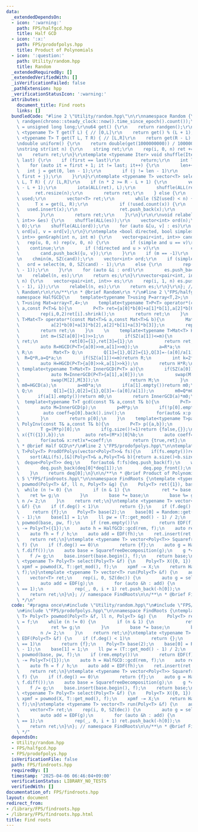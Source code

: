 ```yaml
---
data:
  _extendedDependsOn:
  - icon: ':warning:'
    path: FPS/halfgcd.hpp
    title: Half GCD
  - icon: ':x:'
    path: FPS/prodofpolys.hpp
    title: Product of Polynomials
  - icon: ':question:'
    path: Utility/random.hpp
    title: Random
  _extendedRequiredBy: []
  _extendedVerifiedWith: []
  _isVerificationFailed: false
  _pathExtension: hpp
  _verificationStatusIcon: ':warning:'
  attributes:
    document_title: Find roots
    links: []
  bundledCode: "#line 2 \"Utility/random.hpp\"\n\r\nnamespace Random {\r\nmt19937_64\
    \ randgen(chrono::steady_clock::now().time_since_epoch().count());\r\nusing u64\
    \ = unsigned long long;\r\nu64 get() {\r\n    return randgen();\r\n}\r\ntemplate\
    \ <typename T> T get(T L) { // [0,L]\r\n    return get() % (L + 1);\r\n}\r\ntemplate\
    \ <typename T> T get(T L, T R) { // [L,R]\r\n    return get(R - L) + L;\r\n}\r\
    \ndouble uniform() {\r\n    return double(get(1000000000)) / 1000000000;\r\n}\r\
    \nstring str(int n) {\r\n    string ret;\r\n    rep(i, 0, n) ret += get('a', 'z');\r\
    \n    return ret;\r\n}\r\ntemplate <typename Iter> void shuffle(Iter first, Iter\
    \ last) {\r\n    if (first == last)\r\n        return;\r\n    int len = 1;\r\n\
    \    for (auto it = first + 1; it != last; it++) {\r\n        len++;\r\n     \
    \   int j = get(0, len - 1);\r\n        if (j != len - 1)\r\n            iter_swap(it,\
    \ first + j);\r\n    }\r\n}\r\ntemplate <typename T> vector<T> select(int n, T\
    \ L, T R) { // [L,R]\r\n    if (n * 2 >= R - L + 1) {\r\n        vector<T> ret(R\
    \ - L + 1);\r\n        iota(ALL(ret), L);\r\n        shuffle(ALL(ret));\r\n  \
    \      ret.resize(n);\r\n        return ret;\r\n    } else {\r\n        unordered_set<T>\
    \ used;\r\n        vector<T> ret;\r\n        while (SZ(used) < n) {\r\n      \
    \      T x = get(L, R);\r\n            if (!used.count(x)) {\r\n             \
    \   used.insert(x);\r\n                ret.push_back(x);\r\n            }\r\n\
    \        }\r\n        return ret;\r\n    }\r\n}\r\n\r\nvoid relabel(int n, vector<pair<int,\
    \ int>> &es) {\r\n    shuffle(ALL(es));\r\n    vector<int> ord(n);\r\n    iota(ALL(ord),\
    \ 0);\r\n    shuffle(ALL(ord));\r\n    for (auto &[u, v] : es)\r\n        u =\
    \ ord[u], v = ord[v];\r\n}\r\ntemplate <bool directed, bool simple>\r\nvector<pair<int,\
    \ int>> genGraph(int n, int m) {\r\n    vector<pair<int, int>> cand, es;\r\n \
    \   rep(u, 0, n) rep(v, 0, n) {\r\n        if (simple and u == v)\r\n        \
    \    continue;\r\n        if (!directed and u > v)\r\n            continue;\r\n\
    \        cand.push_back({u, v});\r\n    }\r\n    if (m == -1)\r\n        m = get(SZ(cand));\r\
    \n    chmin(m, SZ(cand));\r\n    vector<int> ord;\r\n    if (simple)\r\n     \
    \   ord = select(m, 0, SZ(cand) - 1);\r\n    else {\r\n        rep(_, 0, m) ord.push_back(get(SZ(cand)\
    \ - 1));\r\n    }\r\n    for (auto &i : ord)\r\n        es.push_back(cand[i]);\r\
    \n    relabel(n, es);\r\n    return es;\r\n}\r\nvector<pair<int, int>> genTree(int\
    \ n) {\r\n    vector<pair<int, int>> es;\r\n    rep(i, 1, n) es.push_back({get(i\
    \ - 1), i});\r\n    relabel(n, es);\r\n    return es;\r\n}\r\n}; // namespace\
    \ Random\r\n\r\n/**\r\n * @brief Random\r\n */\n#line 2 \"FPS/halfgcd.hpp\"\n\n\
    namespace HalfGCD{\n    template<typename T>using P=array<T,2>;\n    template<typename\
    \ T>using Mat=array<T,4>;\n    template<typename T>P<T> operator*(const Mat<T>&\
    \ a,const P<T>& b){\n        P<T> ret={a[0]*b[0]+a[1]*b[1],a[2]*b[0]+a[3]*b[1]};\n\
    \        rep(i,0,2)ret[i].shrink();\n        return ret;\n    }\n    template<typename\
    \ T>Mat<T> operator*(const Mat<T>& a,const Mat<T>& b){\n        Mat<T> ret={a[0]*b[0]+a[1]*b[2],a[0]*b[1]+a[1]*b[3],\n\
    \            a[2]*b[0]+a[3]*b[2],a[2]*b[1]+a[3]*b[3]};\n        rep(i,0,4)ret[i].shrink();\n\
    \        return ret;\n    }\n    \n    template<typename T>Mat<T> HGCD(P<T> a){\n\
    \        int m=(SZ(a[0])+1)>>1;\n        if(SZ(a[1])<=m){\n            Mat<T>\
    \ ret;\n            ret[0]={1},ret[3]={1};\n            return ret;\n        }\n\
    \        auto R=HGCD(P<T>{a[0]>>m,a[1]>>m});\n        a=R*a;\n        if(SZ(a[1])<=m)return\
    \ R;\n        Mat<T> Q;\n        Q[1]={1},Q[2]={1},Q[3]=-(a[0]/a[1]);\n      \
    \  R=Q*R,a=Q*a;\n        if(SZ(a[1])<=m)return R;\n        int k=2*m+1-SZ(a[0]);\n\
    \        auto H=HGCD(P<T>{a[0]>>k,a[1]>>k});\n        return H*R;\n    }\n   \
    \ template<typename T>Mat<T> InnerGCD(P<T> a){\n        if(SZ(a[0])<SZ(a[1])){\n\
    \            auto M=InnerGCD(P<T>{a[1],a[0]});\n            swap(M[0],M[1]);\n\
    \            swap(M[2],M[3]);\n            return M;\n        }\n        auto\
    \ m0=HGCD(a);\n        a=m0*a;\n        if(a[1].empty())return m0;\n        Mat<T>\
    \ Q;\n        Q[1]={1},Q[2]={1},Q[3]=-(a[0]/a[1]);\n        m0=Q*m0,a=Q*a;\n \
    \       if(a[1].empty())return m0;\n        return InnerGCD(a)*m0;\n    }\n  \
    \  template<typename T>T gcd(const T& a,const T& b){\n        P<T> p({a,b});\n\
    \        auto M=InnerGCD(p);\n        p=M*p;\n        if(!p[0].empty()){\n   \
    \         auto coeff=p[0].back().inv();\n            for(auto& x:p[0])x*=coeff;\n\
    \        }\n        return p[0];\n    }\n    template<typename T>pair<bool,T>\
    \ PolyInv(const T& a,const T& b){\n        P<T> p({a,b});\n        auto M=InnerGCD(p);\n\
    \        T g=(M*p)[0];\n        if(g.size()!=1)return {false,{}};\n        P<T>\
    \ x({T({1}),b});\n        auto ret=(M*x)[0]%b;\n        auto coeff=g[0].inv();\n\
    \        for(auto& x:ret)x*=coeff;\n        return {true,ret};\n    }\n}\n\n/**\n\
    \ * @brief Half GCD\n*/\n#line 2 \"FPS/prodofpolys.hpp\"\n\ntemplate<typename\
    \ T>Poly<T> ProdOfPolys(vector<Poly<T>>& fs){\n    if(fs.empty())return Poly<T>({T(1)});\n\
    \    sort(ALL(fs),[&](Poly<T>& a,Poly<T>& b){return a.size()<b.size();});\n  \
    \  deque<Poly<T>> deq;\n    for(auto& f:fs)deq.push_back(f);\n    while(deq.size()>1){\n\
    \        deq.push_back(deq[0]*deq[1]);\n        deq.pop_front();\n        deq.pop_front();\n\
    \    }\n    return deq[0];\n}\n\n/**\n * @brief Product of Polynomials\n*/\n#line\
    \ 5 \"FPS/findroots.hpp\"\n\nnamespace FindRoots {\ntemplate <typename T> Poly<T>\
    \ powmod(Poly<T> &f, ll n, Poly<T> &g) {\n    Poly<T> ret({1}), base = f;\n  \
    \  while (n != 0) {\n        if (n & 1) {\n            ret *= base;\n        \
    \    ret %= g;\n        }\n        base *= base;\n        base %= g;\n       \
    \ n /= 2;\n    }\n    return ret;\n}\ntemplate <typename T> vector<Poly<T>> EDF(Poly<T>\
    \ &f) {\n    if (f.deg() < 1)\n        return {};\n    if (f.deg() == 1)\n   \
    \     return {f};\n    Poly<T> base(2);\n    base[0] = Random::get(T::get_mod()\
    \ - 1);\n    base[1] = 1;\n    ll pw = (T::get_mod() - 1) / 2;\n    auto rem =\
    \ powmod(base, pw, f);\n    if (rem.empty())\n        return EDF(f);\n    rem\
    \ -= Poly<T>({1});\n    auto h = HalfGCD::gcd(rem, f);\n    auto ret = EDF(h);\n\
    \    auto fh = f / h;\n    auto add = EDF(fh);\n    ret.insert(ret.end(), ALL(add));\n\
    \    return ret;\n}\ntemplate <typename T> vector<Poly<T>> SquarefreeDecomposition(Poly<T>\
    \ f) {\n    if (f.deg() == 0)\n        return {f};\n    auto g = HalfGCD::gcd(f,\
    \ f.diff());\n    auto base = SquarefreeDecomposition(g);\n    g *= ProdOfPolys(base);\n\
    \    f /= g;\n    base.insert(base.begin(), f);\n    return base;\n}\ntemplate\
    \ <typename T> Poly<T> select(Poly<T> &f) {\n    Poly<T> X({0, 1});\n    auto\
    \ xpmf = powmod(X, T::get_mod(), f);\n    xpmf -= X;\n    return HalfGCD::gcd(xpmf,\
    \ f);\n}\ntemplate <typename T> vector<T> run(Poly<T> &f) {\n    auto dec = SquarefreeDecomposition(f);\n\
    \    vector<T> ret;\n    rep(i, 0, SZ(dec)) {\n        auto g = select(dec[i]);\n\
    \        auto add = EDF(g);\n        for (auto &h : add) {\n            assert(h.deg()\
    \ == 1);\n            rep(_, 0, i + 1) ret.push_back(-h[0]);\n        }\n    }\n\
    \    return ret;\n}\n}; // namespace FindRoots\n\n/**\n * @brief Find roots\n\
    \ */\n"
  code: "#pragma once\n#include \"Utility/random.hpp\"\n#include \"FPS/halfgcd.hpp\"\
    \n#include \"FPS/prodofpolys.hpp\"\n\nnamespace FindRoots {\ntemplate <typename\
    \ T> Poly<T> powmod(Poly<T> &f, ll n, Poly<T> &g) {\n    Poly<T> ret({1}), base\
    \ = f;\n    while (n != 0) {\n        if (n & 1) {\n            ret *= base;\n\
    \            ret %= g;\n        }\n        base *= base;\n        base %= g;\n\
    \        n /= 2;\n    }\n    return ret;\n}\ntemplate <typename T> vector<Poly<T>>\
    \ EDF(Poly<T> &f) {\n    if (f.deg() < 1)\n        return {};\n    if (f.deg()\
    \ == 1)\n        return {f};\n    Poly<T> base(2);\n    base[0] = Random::get(T::get_mod()\
    \ - 1);\n    base[1] = 1;\n    ll pw = (T::get_mod() - 1) / 2;\n    auto rem =\
    \ powmod(base, pw, f);\n    if (rem.empty())\n        return EDF(f);\n    rem\
    \ -= Poly<T>({1});\n    auto h = HalfGCD::gcd(rem, f);\n    auto ret = EDF(h);\n\
    \    auto fh = f / h;\n    auto add = EDF(fh);\n    ret.insert(ret.end(), ALL(add));\n\
    \    return ret;\n}\ntemplate <typename T> vector<Poly<T>> SquarefreeDecomposition(Poly<T>\
    \ f) {\n    if (f.deg() == 0)\n        return {f};\n    auto g = HalfGCD::gcd(f,\
    \ f.diff());\n    auto base = SquarefreeDecomposition(g);\n    g *= ProdOfPolys(base);\n\
    \    f /= g;\n    base.insert(base.begin(), f);\n    return base;\n}\ntemplate\
    \ <typename T> Poly<T> select(Poly<T> &f) {\n    Poly<T> X({0, 1});\n    auto\
    \ xpmf = powmod(X, T::get_mod(), f);\n    xpmf -= X;\n    return HalfGCD::gcd(xpmf,\
    \ f);\n}\ntemplate <typename T> vector<T> run(Poly<T> &f) {\n    auto dec = SquarefreeDecomposition(f);\n\
    \    vector<T> ret;\n    rep(i, 0, SZ(dec)) {\n        auto g = select(dec[i]);\n\
    \        auto add = EDF(g);\n        for (auto &h : add) {\n            assert(h.deg()\
    \ == 1);\n            rep(_, 0, i + 1) ret.push_back(-h[0]);\n        }\n    }\n\
    \    return ret;\n}\n}; // namespace FindRoots\n\n/**\n * @brief Find roots\n\
    \ */"
  dependsOn:
  - Utility/random.hpp
  - FPS/halfgcd.hpp
  - FPS/prodofpolys.hpp
  isVerificationFile: false
  path: FPS/findroots.hpp
  requiredBy: []
  timestamp: '2025-04-06 06:46:04+09:00'
  verificationStatus: LIBRARY_NO_TESTS
  verifiedWith: []
documentation_of: FPS/findroots.hpp
layout: document
redirect_from:
- /library/FPS/findroots.hpp
- /library/FPS/findroots.hpp.html
title: Find roots
---
```

